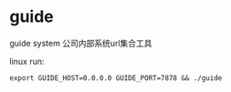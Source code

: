 # guide
guide system
公司内部系统url集合工具

linux run:

```shell
export GUIDE_HOST=0.0.0.0 GUIDE_PORT=7878 && ./guide

```

